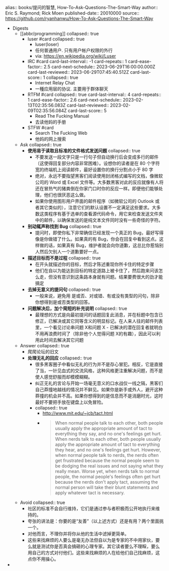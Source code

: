 alias:: books/提问的智慧, How-To-Ask-Questions-The-Smart-Way
author:: Eric S. Raymond; Rick Moen
published-date:: 20010000
source:: https://github.com/ryanhanwu/How-To-Ask-Questions-The-Smart-Way

- Digests
  - [[abbr/programming]]
    collapsed:: true
    - luser #card
      collapsed:: true
      - luser(loser)
      - 任何普通用户. 只有用户帐户权限的外行
      - via: https://en.wikipedia.org/wiki/Luser
    - IRC #card
      card-last-interval:: -1
      card-repeats:: 1
      card-ease-factor:: 2.5
      card-next-schedule:: 2023-06-29T16:00:00.000Z
      card-last-reviewed:: 2023-06-29T07:45:40.512Z
      card-last-score:: 1
      collapsed:: true
      - Internet Relay Chat
      - 一種应用层的协议. 主要用于群体聊天
    - RTFM #card
      collapsed:: true
      card-last-interval:: 4
      card-repeats:: 1
      card-ease-factor:: 2.6
      card-next-schedule:: 2023-02-13T02:35:56.083Z
      card-last-reviewed:: 2023-02-09T02:35:56.084Z
      card-last-score:: 5
      - Read The Fucking Manual
      - 去读他妈的手册
    - STFW #card
      - Search The Fucking Web
      - 他妈的网上搜索
  - Ask
    collapsed:: true
    - **使用易于读取且标准的文件格式发送问题**
      collapsed:: true
      - 不要发送一段文字只是一行句子但自动换行后会变成多行的邮件（这使得回复部分内容非常困难）。设想你的读者是在 80 个字符宽的终端机上阅读邮件，最好设置你的换行分割点小于 80 字
      - 绝对，永远不要指望黑客们阅读使用封闭格式编写的文档，像微软公司的 Word 或 Excel 文件等。大多数黑客对此的反应就像有人将还在冒热气的猪粪倒在你家门口时你的反应一样。即便他们能够处理，他们也很厌恶这么做。
      - 如果你使用图形用户界面的邮件程序（如微软公司的 Outlook 或者其它类似的），注意它们的默认设置不一定满足这些要求。大多数这类程序有基于选单的查看源代码命令，用它来检查发送文件夹中的邮件，以确保发送的是纯文本文件同时没有一些奇怪的字符。
    - **别动辄声称找到 Bug**
      collapsed:: true
      - 提问时，即使你私下非常确信已经发现一个真正的 Bug，最好写得像是你做错了什么。如果真的有 Bug，你会在回复中看到这点。这样做的话，如果真有 Bug，维护者就会向你道歉，这总比你惹恼别人然后欠别人一个道歉要好一点。
    - **描述目标而不是过程**
      collapsed:: true
      - 在开头就描述你的目标，然后才陈述重现你所卡住的特定步骤
      - 他们在自以为能达到目标的特定道路上被卡住了，然后跑来问该怎么走，但没有意识到这条路本身就有问题。结果要费很大的劲才能搞定
    - **去掉无意义的提问句**
      collapsed:: true
      - 一般来说，避免用 是或否、对或错、有或没有类型的问句，除非你想得到是或否类型的回答。
    - **问题解决后，加个简短的补充说明**
      collapsed:: true
      - 最理想的方式是向最初提问的话题回复此消息，并在标题中包含已修正，已解决或其它同等含义的明显标记。在人来人往的邮件列表里，一个看见讨论串问题 X和问题 X - 已解决的潜在回复者就明白不用再浪费时间了（除非他个人觉得问题 X的有趣），因此可以利用此时间去解决其它问题
  - Answer
    collapsed:: true
    - 爬爬论坛的旧文
    - **处理无礼的回应**
      collapsed:: true
      - 很多黑客圈子中看似无礼的行为并不是存心冒犯。相反，它是直接了当，一针见血式的交流风格，这种风格更注重解决问题，而不是使人感觉舒服而却模模糊糊。
      - 纠正无礼的言论与开始一场毫无意义的口水战仅一线之隔，黑客们自己莽撞地越线的情况并不鲜见。如果你是新手或外人，避开这种莽撞的机会并不高。如果你想得到的是信息而不是消磨时光，这时最好不要把手放在键盘上以免冒险。
      - collapsed:: true
        - http://www.mit.edu/~jcb/tact.html
        - > When normal people talk to each other, both people usually apply the appropriate amount of tact to everything they say, and no one's feelings get hurt. When nerds talk to each other, both people usually apply the appropriate amount of tact to everything they hear, and no one's feelings get hurt. However, when normal people talk to nerds, the nerds often get frustrated because the normal people seem to be dodging the real issues and not saying what they really mean. Worse yet, when nerds talk to normal people, the normal people's feelings often get hurt because the nerds don't apply tact, assuming the normal person will take their blunt statements and apply whatever tact is necessary.
  - Avoid
    collapsed:: true
    - 社区的标准不会自行维持，它们是通过参与者积极而公开地执行来维持的。
    - 夸张的讲法是：你要的是“友善”（以上述方式）还是有用？两个里面挑一个。
    - 对他而言，不理你并将你从他的生活中滤掉更简单。
    - 这些来找麻烦的人要么是毫无办法但自以为是专家的不中用家伙，要么就是测试你是否真会搞砸的心理专家。其它读者要么不理睬，要么用自己的方式对付他们。这些来找麻烦的人在给他们自己找麻烦，这点你不用操心。
-